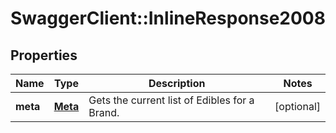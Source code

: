 # SwaggerClient::InlineResponse2008

## Properties
Name | Type | Description | Notes
------------ | ------------- | ------------- | -------------
**meta** | [**Meta**](Meta.md) | Gets the current list of Edibles for a Brand. | [optional] 


